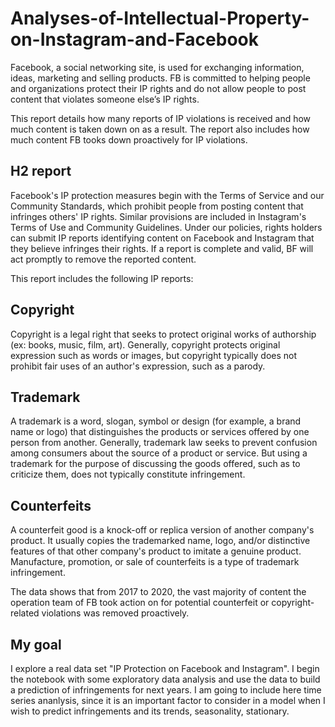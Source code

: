 # Analyses-of-Intellectual-Property-on-Instagram-and-Facebook

  Facebook, a social networking site, is used for exchanging information, ideas, marketing and selling products. FB is committed to helping people and organizations protect their IP rights and do not allow people to post content that violates someone else’s IP rights.

  This report details how many reports of IP violations is received and how much content is taken down on as a result. The report also includes how much content FB tooks down proactively for IP violations.

## H2 report
  Facebook's IP protection measures begin with the Terms of Service and our Community Standards, which prohibit people from posting content that infringes others' IP rights. Similar provisions are included in Instagram's Terms of Use and Community Guidelines. Under our policies, rights holders can submit IP reports identifying content on Facebook and Instagram that they believe infringes their rights. If a report is complete and valid, BF will act promptly to remove the reported content.

  This report includes the following IP reports:
## Copyright
  Copyright is a legal right that seeks to protect original works of authorship (ex: books, music, film, art). Generally, copyright protects original expression such as words or images, but copyright typically does not prohibit fair uses of an author's expression, such as a parody.
## Trademark
  A trademark is a word, slogan, symbol or design (for example, a brand name or logo) that distinguishes the products or services offered by one person from another. Generally, trademark law seeks to prevent confusion among consumers about the source of a product or service. But using a trademark for the purpose of discussing the goods offered, such as to criticize them, does not typically constitute infringement.
## Counterfeits
  A counterfeit good is a knock-off or replica version of another company's product. It usually copies the trademarked name, logo, and/or distinctive features of that other company's product to imitate a genuine product. Manufacture, promotion, or sale of counterfeits is a type of trademark infringement.

  The data shows that from 2017 to 2020, the vast majority of content the operation team of FB took action on for potential counterfeit or copyright-related violations was removed proactively.

## My goal 
  I explore a real data set "IP Protection on Facebook and Instagram". I begin the notebook with some exploratory data analysis and use the data to build a prediction of infringements for next years. I am going to include here time series ananlysis, since it is an important factor to consider in a model when I wish to predict infringements and its trends, seasonality, stationary.
